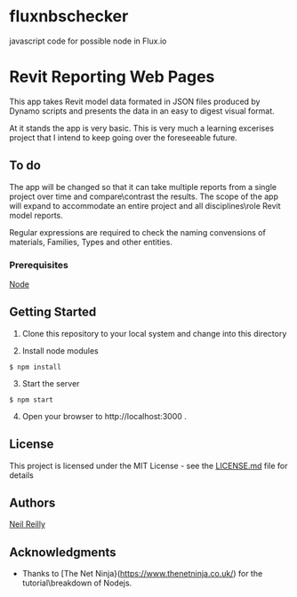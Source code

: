 # fluxnbschecker
javascript code for possible node in Flux.io

# Revit Reporting Web Pages

This app takes Revit model data formated in JSON files produced by Dynamo scripts and presents the data in an easy to digest visual format.

At it stands the app is very basic. This is very much a learning excerises project that I intend to keep going over the foreseeable future.

## To do
The app will be changed so that it can take multiple reports from a single project over time and compare\contrast the results.
The scope of the app will expand to accommodate an entire project and all disciplines\role Revit model reports.

Regular expressions are required to check the naming convensions of materials, Families, Types and other entities. 

### Prerequisites

[Node](https://nodejs.org)


## Getting Started

1. Clone this repository to your local system and change into this directory

2. Install node modules

  ```
  $ npm install
  ```

3. Start the server

  ```
  $ npm start
  ```

4. Open your browser to http://localhost:3000 .

## License

This project is licensed under the MIT License - see the [LICENSE.md](LICENSE.md) file for details

## Authors

[Neil Reilly](https://www.arcdox.com/)

## Acknowledgments

* Thanks to [The Net Ninja}(https://www.thenetninja.co.uk/) for the tutorial\breakdown of Nodejs.
